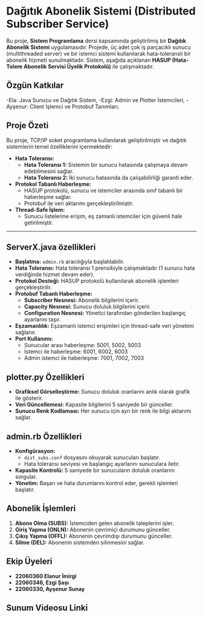 # Dağıtık Abonelik Sistemi (Distributed Subscriber Service)

Bu proje, **Sistem Programlama** dersi kapsamında geliştirilmiş bir **Dağıtık Abonelik Sistemi** uygulamasıdır. Projede, üç adet çok iş parçacıklı sunucu (multithreaded server) ve bir istemci sistemi kullanılarak hata-toleranslı bir abonelik hizmeti sunulmaktadır. Sistem, aşağıda açıklanan **HASUP (Hata-Tolere Abonelik Servisi Üyelik Protokolü)** ile çalışmaktadır.

## Özgün Katkılar
-Ela: Java Sunucu ve Dağıtık Sistem,
-Ezgi: Admin ve Plotter İstemcileri,
-Ayşenur: Client İşlemci ve Protobuf Tanımları.

## Proje Özeti

Bu proje, TCP/IP soket programlama kullanılarak geliştirilmiştir ve dağıtık sistemlerin temel özelliklerini içermektedir:

- **Hata Toleransı:**
  - **Hata Toleransı 1:** Sistemin bir sunucu hatasında çalışmaya devam edebilmesini sağlar.
  - **Hata Toleransı 2:** İki sunucu hatasında da çalışabilirliği garanti eder.
- **Protokol Tabanlı Haberleşme:**
  - HASUP protokolü, sunucu ve istemciler arasında sınıf tabanlı bir haberleşme sağlar.
  - Protobuf ile veri aktarımı gerçekleştirilmiştir.
- **Thread-Safe İşlem:**
  - Sunucu listelerine erişim, eş zamanlı istemciler için güvenli hale getirilmiştir.

---

## ServerX.java özellikleri
- **Başlatma:** `admin.rb` aracılığıyla başlatılabilir.
- **Hata Toleransı:** Hata toleransı 1 prensibiyle çalışmaktadır (1 sunucu hata verdiğinde hizmet devam eder).
- **Protokol Desteği:** HASUP protokolü kullanılarak abonelik işlemleri gerçekleştirilir.
- **Protobuf Tabanlı Haberleşme:** 
  - **Subscriber Nesnesi:** Abonelik bilgilerini içerir.
  - **Capacity Nesnesi:** Sunucu doluluk bilgilerini içerir.
  - **Configuration Nesnesi:** Yönetici tarafından gönderilen başlangıç ayarlarını taşır.
- **Eşzamanlılık:** Eşzamanlı istemci erişimleri için thread-safe veri yönetimi sağlanır.
- **Port Kullanımı:** 
  - Sunucular arası haberleşme: 5001, 5002, 5003
  - İstemci ile haberleşme: 6001, 6002, 6003
  - Admin istemci ile haberleşme: 7001, 7002, 7003

## plotter.py Özellikleri
- **Grafiksel Görselleştirme:** Sunucu doluluk oranlarını anlık olarak grafik ile gösterir.
- **Veri Güncellemesi:** Kapasite bilgilerini 5 saniyede bir günceller.
- **Sunucu Renk Kodlaması:** Her sunucu için ayrı bir renk ile bilgi aktarımı sağlar.

## admin.rb Özellikleri
- **Konfigürasyon:** 
  - `dist_subs.conf` dosyasını okuyarak sunucuları başlatır.
  - Hata toleransı seviyesi ve başlangıç ayarlarını sunuculara iletir.
- **Kapasite Kontrolü:** 5 saniyede bir sunucuların doluluk oranlarını sorgular.
- **Yönetim:** Başarı ve hata durumlarını kontrol eder, gerekli işlemleri başlatır.

## Abonelik İşlemleri
1. **Abone Olma (SUBS):** İstemciden gelen abonelik taleplerini işler.
2. **Giriş Yapma (ONLN):** Abonenin çevrimiçi durumunu günceller.
3. **Çıkış Yapma (OFFL):** Abonenin çevrimdışı durumunu günceller.
4. **Silme (DEL):** Abonenin sistemden silinmesini sağlar.

## Ekip Üyeleri
- **22060360 Elanur İmirgi**
- **22060346, Ezgi Şaşı**
- **22060330, Ayşenur Sunay**


## Sunum Videosu Linki



